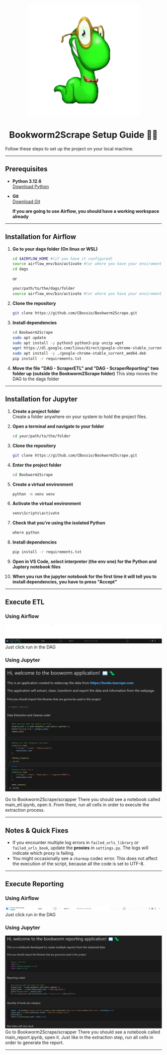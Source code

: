 <p align="center">
  <img src="img/Bookworm.png" alt="Bookworm Logo" />
</p>

<h1 align="center">Bookworm2Scrape Setup Guide 📖🐛</h1>

Follow these steps to set up the project on your local machine.

---

## Prerequisites

- **Python 3.12.6**  
  [Download Python](https://www.python.org/downloads/)
- **Git**  
  [Download Git](https://git-scm.com/)
  
  **If you are going to use Airflow, you should have a working workspace already**

---
## Installation for Airflow

1. **Go to your dags folder (On linux or WSL)**  
   ```bash
   cd $AIRFLOW_HOME #(if you have it configured)
   source airflow_env/bin/activate #(or where you have your enviroment)
   cd dags
   ```
   or
   ```bash
   your/path/to/the/dags/folder
   source airflow_env/bin/activate #(or where you have your enviroment)
   ```

2. **Clone the repository**  
   ```bash
   git clone https://github.com/CBossio/Bookworm2Scrape.git
   ```

3. **Install dependencies**  
   ```bash
   cd Bookworm2Scrape
   sudo apt update
   sudo apt install -y python3 python3-pip unzip wget
   wget https://dl.google.com/linux/direct/google-chrome-stable_current_amd64.deb
   sudo apt install -y ./google-chrome-stable_current_amd64.deb
   pip install -r requirements.txt
   ```

4. **Move the file "DAG - ScraperETL" and "DAG - ScraperReporting"  two folder up (outside the Bookworm2Scrape folder)** 
This step moves the DAG to the dags folder
---

## Installation for Jupyter

1. **Create a project folder**  
   Create a folder anywhere on your system to hold the project files.

2. **Open a terminal and navigate to your folder**  
   ```bash
   cd your/path/to/the/folder
   ```

3. **Clone the repository**  
   ```bash
   git clone https://github.com/CBossio/Bookworm2Scrape.git
   ```

4. **Enter the project folder**  
   ```bash
   cd Bookworm2Scrape
   ```

5. **Create a virtual environment**  
   ```bash
   python -m venv venv
   ```

6. **Activate the virtual environment**  
   ```bash
   venv\Scripts\activate
   ```

7. **Check that you're using the isolated Python**  
   ```bash
   where python
   ```

8. **Install dependencies**  
   ```bash
   pip install -r requirements.txt
   ```
   
9. **Open in VS Code, select interpreter (the env one) for the Python and Juptery notebook files**  

10. **When you run the jupyter notebook for the first time it will tell you to install dependencies, you have to press "Accept"**

---

## Execute ETL

### Using Airflow
<img src="img/airflow_preview.png" alt="ETL Preview" />
Just click run in the DAG

### Using Jupyter

<img src="img/code_preview_etl.png" alt="ETL Preview" />

Go to Bookworm2Scrape/scrapper
There you should see a notebook called main_etl.ipynb, open it.
From there, run all cells in order to execute the extraction process.

---

## Notes & Quick Fixes

- If you encounter multiple log errors in `failed_urls_library` or `failed_urls_book`, update the **proxies** in `settings.py`. The logs will indicate which proxy is failing.
- You might occasionally see a `charmap` codec error. This does not affect the execution of the script, because all the code is set to UTF-8.

---

## Execute Reporting

### Using Airflow

<img src="img/airflow_preview_report.png" alt="Report Preview" />
Just click run in the DAG

### Using Jupyter

<img src="img/code_preview_reporting.png" alt="Reporting Preview" />
Go to Bookworm2Scrape/scrapper
There you should see a notebook called main_report.ipynb, open it.
Just like in the extraction step, run all cells in order to generate the report.

---
